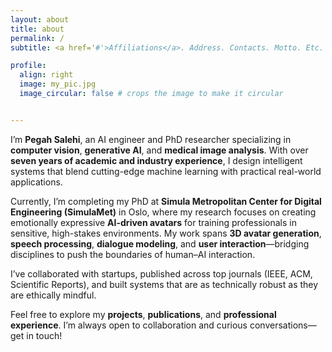 ```yaml
---
layout: about
title: about
permalink: /
subtitle: <a href='#'>Affiliations</a>. Address. Contacts. Motto. Etc.

profile:
  align: right
  image: my_pic.jpg
  image_circular: false # crops the image to make it circular


---
```


I’m **Pegah Salehi**, an AI engineer and PhD researcher specializing in **computer vision**, **generative AI**, and **medical image analysis**. With over **seven years of academic and industry experience**, I design intelligent systems that blend cutting-edge machine learning with practical real-world applications.

Currently, I’m completing my PhD at **Simula Metropolitan Center for Digital Engineering (SimulaMet)** in Oslo, where my research focuses on creating emotionally expressive **AI-driven avatars** for training professionals in sensitive, high-stakes environments. My work spans **3D avatar generation**, **speech processing**, **dialogue modeling**, and **user interaction**—bridging disciplines to push the boundaries of human–AI interaction.

I’ve collaborated with startups, published across top journals (IEEE, ACM, Scientific Reports), and built systems that are as technically robust as they are ethically mindful.

Feel free to explore my **projects**, **publications**, and **professional experience**. I’m always open to collaboration and curious conversations—get in touch!
